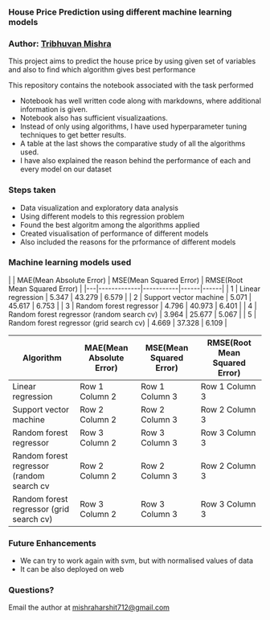 ### House Price Prediction using different machine learning models

### Author: [Tribhuvan Mishra](https://www.linkedin.com/in/tribhuvan0/)

This project aims to predict the house price by using given set of variables and also to find which algorithm gives best performance

This repository contains the notebook associated with the task performed
* Notebook has well written code along with markdowns, where additional information is given.
* Notebook also has sufficient visualizaations.
* Instead of only using algorithms, I have used hyperparameter tuning techniques to get better results.
* A table at the last shows the comparative study of all the algorithms used.
* I have also explained the reason behind the performance of each and every model on our dataset

### Steps taken
* Data visualization and exploratory data analysis
* Using different models to this regression problem
* Found the best algoritm among the algorithms applied
* Created visualisation of performance of different models
* Also included the reasons for the prformance of different models

### Machine learning models used

|  | MAE(Mean Absolute Error) | MSE(Mean Squared Error) | RMSE(Root Mean Squared Error) |
|---|-------------|-----------|------|------|
| 1 | Linear regression | 5.347 | 43.279 | 6.579 |
| 2 | Support vector machine  | 5.071 | 45.617 | 6.753 |
| 3 | Random forest regressor | 4.796 | 40.973 | 6.401 |
| 4 | Random forest regressor (random search cv) | 3.964 | 25.677 | 5.067 |
| 5 | Random forest regressor (grid search cv) | 4.669 | 37.328 | 6.109 |


| Algorithm | MAE(Mean Absolute Error) | MSE(Mean Squared Error) | RMSE(Root Mean Squared Error) |
| --------------- | --------------- | --------------- | --------------- |
| Linear regression | Row 1 Column 2 | Row 1 Column 3 | Row 1 Column 3 |
| Support vector machine | Row 2 Column 2 | Row 2 Column 3 | Row 2 Column 3 |
| Random forest regressor | Row 3 Column 2 | Row 3 Column 3 | Row 3 Column 3 |
| Random forest regressor (random search cv | Row 2 Column 2 | Row 2 Column 3 | Row 2 Column 3 |
| Random forest regressor (grid search cv) | Row 3 Column 2 | Row 3 Column 3 | Row 3 Column 3 |

### Future Enhancements
* We can try to work again with svm, but with normalised values of data
* It can be also deployed on web


### Questions?
Email the author at mishraharshit712@gmail.com
